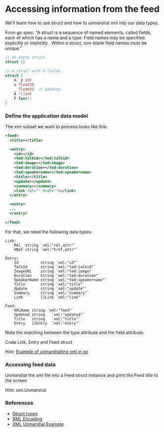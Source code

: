 # Accessing information from the feed
We'll learn how to use struct and how to unmarshal xml into our data types.

From go spec:
"A struct is a sequence of named elements, called fields, each of which has a name and a type. Field names may be specified explicitly or implicitly . Within a struct, non-blank field names must be unique."

```go
// An empty struct.
struct {}

// A struct with 6 fields.
struct {
	x, y int
	u float32
	_ float32  // padding
	A *[]int
	F func()
}
```

### Define the application data model
The xml subset we want to process looks like this:

```xml
<feed>
  <title></title>

  <entry>
    <id></id>
    <ted:talkid></ted:talkid>
    <ted:image></ted:image>
    <ted:duration></ted:duration>
    <ted:speakername></ted:speakername>
    <title></title>
    <update></update>
    <summary></summary>
    <link rel="" href=""></link>
  </entry>

  <entry>
  ...
  </entry>

</feed>
```

For that, we need the following data types:

```
Link:
	Rel  string `xml:"rel,attr"`
	HRef string `xml:"href,attr"`

Entry:
	Id          string `xml:"id"`
	TalkId      string `xml:"ted:talkid"`
	ImageURL    string `xml:"ted:image"`
	Duration    string `xml:"ted:duration"`
	SpeakerName string `xml:"ted:speakername"`
	Title       string `xml:"title"`
	Update      string `xml:"update"`
	Summary     string `xml:"summary"`
	Link        []Link `xml:"link"`

Feed:
	XMLName string `xml:"feed"`
	Updated string   `xml:"updated"`
	Title   string   `xml:"title"`
	Entry   []Entry  `xml:"entry"`
```

Note the matching between the type attribute and the field attribute.

Crate Link, Entry and Feed struct

Hint: [Example of unmarshalling xml in go](https://golang.org/pkg/encoding/xml/#example_Unmarshal)

### Accessing feed data
Unmarshal the xml file into a Feed struct instance and print the Feed title to the screen

Hint: xml.Unmarshal

### References
* [Struct types](https://golang.org/ref/spec#Struct_types)
* [XML Encoding](https://golang.org/pkg/encoding/xml)
* [XML Unmarshal Example](https://golang.org/pkg/encoding/xml/#example_Unmarshal)
